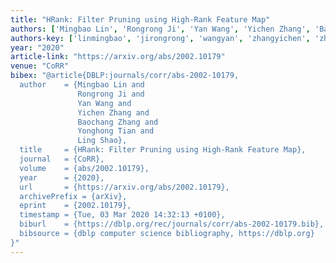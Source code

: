 ```yaml
---
title: "HRank: Filter Pruning using High-Rank Feature Map"
authors: ['Mingbao Lin', 'Rongrong Ji', 'Yan Wang', 'Yichen Zhang', 'Baochang Zhang', 'Yonghong Tian', 'Ling Shao 0001']
authors-key: ['linmingbao', 'jirongrong', 'wangyan', 'zhangyichen', 'zhangbaochang', 'tianyonghong', 'shaoling']
year: "2020"
article-link: "https://arxiv.org/abs/2002.10179"
venue: "CoRR"
bibex: "@article{DBLP:journals/corr/abs-2002-10179,
  author    = {Mingbao Lin and
               Rongrong Ji and
               Yan Wang and
               Yichen Zhang and
               Baochang Zhang and
               Yonghong Tian and
               Ling Shao},
  title     = {HRank: Filter Pruning using High-Rank Feature Map},
  journal   = {CoRR},
  volume    = {abs/2002.10179},
  year      = {2020},
  url       = {https://arxiv.org/abs/2002.10179},
  archivePrefix = {arXiv},
  eprint    = {2002.10179},
  timestamp = {Tue, 03 Mar 2020 14:32:13 +0100},
  biburl    = {https://dblp.org/rec/journals/corr/abs-2002-10179.bib},
  bibsource = {dblp computer science bibliography, https://dblp.org}
}"
---
```

